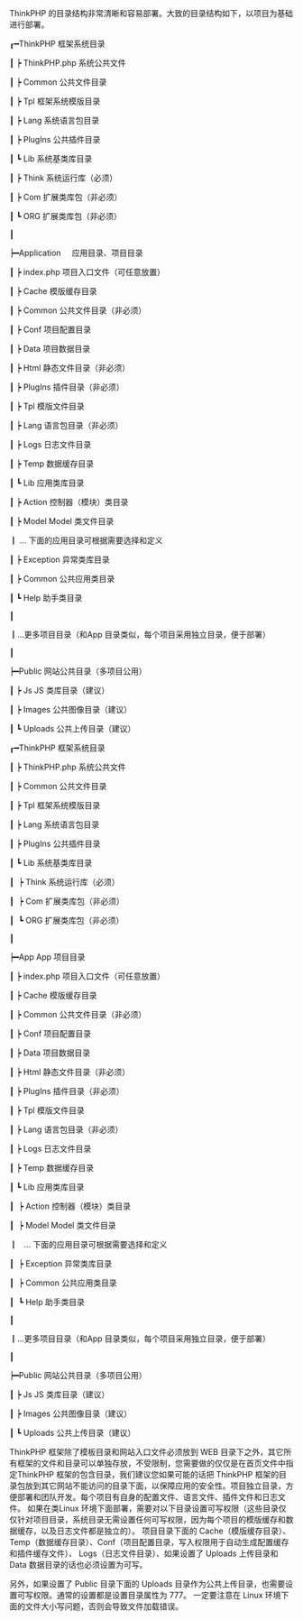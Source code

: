 ThinkPHP 的目录结构非常清晰和容易部署。大致的目录结构如下，以项目为基础进行部署。

┎━ThinkPHP 框架系统目录

┃ ┝ ThinkPHP.php 系统公共文件

┃ ┝ Common 公共文件目录

┃ ┝ Tpl 框架系统模版目录

┃ ┝ Lang 系统语言包目录

┃ ┝ PlugIns 公共插件目录

┃ ┗ Lib 系统基类库目录

┃ ┝ Think 系统运行库（必须）

┃ ┝ Com 扩展类库包（非必须）

┃ ┗ ORG 扩展类库包（非必须） 

┃

┝━Application     应用目录、项目目录

┃ ┝ index.php 项目入口文件（可任意放置）

┃ ┝ Cache 模版缓存目录

┃ ┝ Common 公共文件目录（非必须）

┃ ┝ Conf 项目配置目录

┃ ┝ Data 项目数据目录

┃ ┝ Html 静态文件目录（非必须）

┃ ┝ PlugIns 插件目录（非必须）

┃ ┝ Tpl 模版文件目录

┃ ┝ Lang 语言包目录（非必须）

┃ ┝ Logs 日志文件目录

┃ ┝ Temp 数据缓存目录

┃ ┗ Lib 应用类库目录

┃ ┝ Action 控制器（模块）类目录

┃ ┝ Model Model 类文件目录

┃ … 下面的应用目录可根据需要选择和定义

┃ ┝ Exception 异常类库目录

┃ ┝ Common 公共应用类目录

┃ ┗ Help 助手类目录

┃

┃…更多项目目录（和App 目录类似，每个项目采用独立目录，便于部署）

┃

┝━Public 网站公共目录（多项目公用）

┃ ┝ Js JS 类库目录（建议）

┃ ┝ Images 公共图像目录（建议）

┃ ┗ Uploads 公共上传目录（建议）







┎━ThinkPHP 框架系统目录

┃ ┝ ThinkPHP.php 系统公共文件

┃ ┝ Common 公共文件目录

┃ ┝ Tpl 框架系统模版目录

┃ ┝ Lang 系统语言包目录

┃ ┝ PlugIns 公共插件目录

┃ ┗ Lib 系统基类库目录

┃  ┝ Think 系统运行库（必须）

┃  ┝ Com 扩展类库包（非必须）

┃  ┗ ORG 扩展类库包（非必须） 

┃

┝━App App 项目目录

┃ ┝ index.php 项目入口文件（可任意放置）

┃ ┝ Cache 模版缓存目录

┃ ┝ Common 公共文件目录（非必须）

┃ ┝ Conf 项目配置目录

┃ ┝ Data 项目数据目录

┃ ┝ Html 静态文件目录（非必须）

┃ ┝ PlugIns 插件目录（非必须）

┃ ┝ Tpl 模版文件目录

┃ ┝ Lang 语言包目录（非必须）

┃ ┝ Logs 日志文件目录

┃ ┝ Temp 数据缓存目录

┃ ┗ Lib 应用类库目录

┃  ┝ Action 控制器（模块）类目录

┃  ┝ Model Model 类文件目录

┃   … 下面的应用目录可根据需要选择和定义

┃  ┝ Exception 异常类库目录

┃  ┝ Common 公共应用类目录

┃  ┗ Help 助手类目录

┃

┃…更多项目目录（和App 目录类似，每个项目采用独立目录，便于部署）

┃

┝━Public 网站公共目录（多项目公用）

┃ ┝ Js JS 类库目录（建议）

┃ ┝ Images 公共图像目录（建议）

┃ ┗ Uploads 公共上传目录（建议）

ThinkPHP 框架除了模板目录和网站入口文件必须放到 WEB 目录下之外，其它所有框架的文件和目录可以单独存放，不受限制，您需要做的仅仅是在首页文件中指定ThinkPHP 框架的包含目录，我们建议您如果可能的话把 ThinkPHP 框架的目录包放到其它网站不能访问的目录下面，以保障应用的安全性。项目独立目录，方便部署和团队开发。每个项目有自身的配置文件、语言文件、插件文件和日志文件。 如果在类Linux 环境下面部署，需要对以下目录设置可写权限（这些目录仅仅针对项目目录，系统目录无需设置任何可写权限，因为每个项目的模版缓存和数据缓存，以及日志文件都是独立的）。 项目目录下面的 Cache（模版缓存目录）、Temp（数据缓存目录）、Conf（项目配置目录，写入权限用于自动生成配置缓存和插件缓存文件）、 Logs（日志文件目录）、如果设置了 Uploads 上传目录和 Data 数据目录的话也必须设置为可写。

另外，如果设置了 Public 目录下面的 Uploads 目录作为公共上传目录，也需要设置可写权限。通常的设置都是设置目录属性为 777。 一定要注意在 Linux 环境下面的文件大小写问题，否则会导致文件加载错误。

